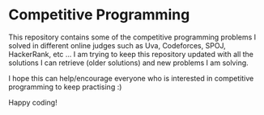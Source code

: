 # Competitive Programming

This repository contains some of the competitive programming problems I solved in different online judges such as Uva, Codeforces, SPOJ, HackerRank, etc ...
I am trying to keep this repository updated with all the solutions I can retrieve (older solutions) and new problems I am solving.

I hope this can help/encourage everyone who is interested in competitive programming to keep practising :)

Happy coding!
